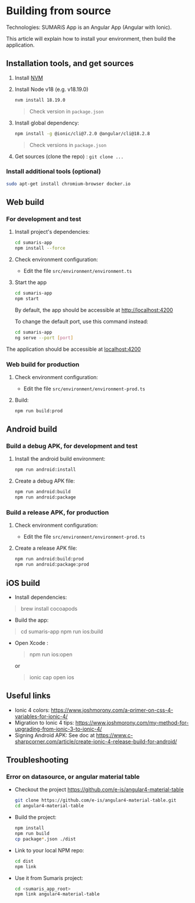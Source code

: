 # Building from source

Technologies: SUMARiS App is an Angular App (Angular with Ionic).

This article will explain how to install your environment, then build the application.

## Installation tools, and get sources

1. Install [NVM](https://github.com/nvm-sh/nvm)

2. Install Node v18 (e.g. v18.19.0)
   ```bash
   nvm install 18.19.0
   ```
   > Check version in `package.json`

3. Install global dependency: 
   ```bash
   npm install -g @ionic/cli@7.2.0 @angular/cli@18.2.8
   ```
   > Check versions in `package.json`

4. Get sources (clone the repo) : `git clone ...`

### Install additional tools (optional)

```bash
sudo apt-get install chromium-browser docker.io
```

## Web build

### For development and test

1. Install project's dependencies:
    ```bash
    cd sumaris-app
    npm install --force
    ```

2. Check environment configuration:

   - Edit the file `src/environment/environment.ts`
   
3. Start the app
    ```bash
    cd sumaris-app
    npm start
    ```
   By default, the app should be accessible at [http://localhost:4200](http://localhost:4200)
   
   To change the default port, use this command instead:
    
    ```bash
    cd sumaris-app
    ng serve --port [port]
    ```

The application should be accessible at [localhost:4200](http://localhost:4200)

### Web build for production

1. Check environment configuration:

   - Edit the file `src/environment/environment-prod.ts`

2. Build:
    ```bash
    npm run build:prod
    ```

## Android build 

### Build a debug APK, for development and test

1. Install the android build environment:
    ```bash
    npm run android:install
    ```

2. Create a debug APK file:
    ```bash
    npm run android:build
    npm run android:package
    ```

### Build a release APK, for production

1. Check environment configuration:

   - Edit the file `src/environment/environment-prod.ts`

2. Create a release APK file:
    ```bash
    npm run android:build:prod
    npm run android:package:prod
    ```

## iOS build

- Install dependencies:
> brew install cocoapods

- Build the app:
> cd sumaris-app
> npm run ios:build

- Open Xcode :
  > npm run ios:open
  
  or 
  > ionic cap open ios

## Useful links

- Ionic 4 colors: https://www.joshmorony.com/a-primer-on-css-4-variables-for-ionic-4/
- Migration to Ionic 4 tips: https://www.joshmorony.com/my-method-for-upgrading-from-ionic-3-to-ionic-4/
- Signing Android APK: See doc at 
   https://www.c-sharpcorner.com/article/create-ionic-4-release-build-for-android/

## Troubleshooting

### Error on datasource, or angular material table

- Checkout the project https://github.com/e-is/angular4-material-table
  ```bash
  git clone https://github.com/e-is/angular4-material-table.git
  cd angular4-material-table
  ```
- Build the project: 
  ```bash
  npm install
  npm run build
  cp package*.json ./dist
  ```
- Link to your local NPM repo:
  ```bash
  cd dist
  npm link 
  ```
- Use it from Sumaris project:
  ```bash
  cd <sumaris_app_root>
  npm link angular4-material-table
  ```
